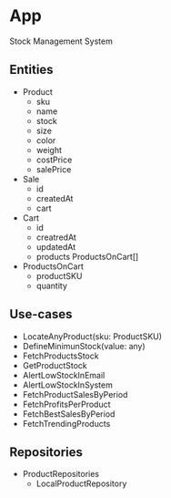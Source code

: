 # App

Stock Management System

## Entities

- Product
  - sku
  - name
  - stock
  - size
  - color
  - weight
  - costPrice
  - salePrice
- Sale
  - id
  - createdAt
  - cart
- Cart
  - id
  - creatredAt
  - updatedAt
  - products ProductsOnCart[]
- ProductsOnCart
  - productSKU
  - quantity

## Use-cases

- LocateAnyProduct(sku: ProductSKU)
- DefineMinimunStock(value: any)
- FetchProductsStock
- GetProductStock
- AlertLowStockInEmail
- AlertLowStockInSystem
- FetchProductSalesByPeriod
- FetchProfitsPerProduct
- FetchBestSalesByPeriod
- FetchTrendingProducts

## Repositories

- ProductRepositories
  - LocalProductRepository

